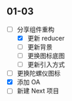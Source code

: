 ## 01-03

- [ ] 分享组件重构
	- [x] 更新 reducer
	- [ ] 更新背景
	- [ ] 更换图标底图
	- [ ] 更新引入方式
- [ ] 更换陀螺仪图标
- [x] 添加 OA
- [ ] 新建 Next 项目
